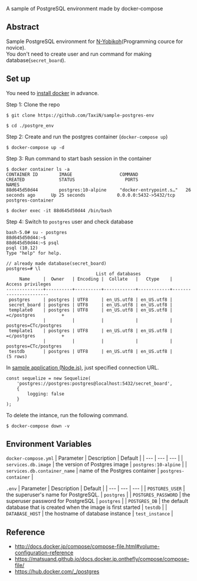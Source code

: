 A sample of PostgreSQL environment made by docker-compose

## Abstract
Sample PostgreSQL environment for [N-Yobikoh](https://www.nnn.ed.nico/pages/programming/)(Programming cource for novice).<br>
You don't need to create user and run command for making database(`secret_board`).

## Set up
You need to [install docker](https://docs.docker.com/get-docker/) in advance.

Step 1: Clone the repo

```
$ git clone https://github.com/TaxiN/sample-postgres-env

$ cd ./postgre_env
```


Step 2: Create and run the postgres container (`docker-compose up`)
```
$ docker-compose up -d
```

Step 3: Run command to start bash session in the container 

```
$ docker container ls -a
CONTAINER ID        IMAGE                  COMMAND                  CREATED             STATUS                   PORTS                       NAMES
88d645d50d44        postgres:10-alpine     "docker-entrypoint.s…"   26 seconds ago      Up 25 seconds            0.0.0.0:5432->5432/tcp      postgres-container

$ docker exec -it 88d645d50d44 /bin/bash
```

Step 4: Switch to `postgres` user and check database 

```
bash-5.0# su - postgres
88d645d50d44:~$ 
88d645d50d44:~$ psql
psql (10.12)
Type "help" for help.

// already made database(secret_board)
postgres=# \l
                                  List of databases
     Name     |  Owner   | Encoding |  Collate   |   Ctype    |   Access privileges   
--------------+----------+----------+------------+------------+-----------------------
 postgres     | postgres | UTF8     | en_US.utf8 | en_US.utf8 | 
 secret_board | postgres | UTF8     | en_US.utf8 | en_US.utf8 | 
 template0    | postgres | UTF8     | en_US.utf8 | en_US.utf8 | =c/postgres          +
              |          |          |            |            | postgres=CTc/postgres
 template1    | postgres | UTF8     | en_US.utf8 | en_US.utf8 | =c/postgres          +
              |          |          |            |            | postgres=CTc/postgres
 testdb       | postgres | UTF8     | en_US.utf8 | en_US.utf8 | 
(5 rows)
```

In [sample application (Node.js)](https://github.com/progedu/secret-board-3022), just specified connection URL.

```
const sequelize = new Sequelize(
    'postgres://postgres:postgres@localhost:5432/secret_board', 
    {
        logging: false
    }
);
```

To delete the intance, run the following command.

```
$ docker-compose down -v
```

## Environment Variables 

`docker-compose.yml`
|  Parameter  | Description | Default |
| ---  | --- | --- |
| `services.db.image` | the version of Postgres image  | `postgres:10-alpine` | 
| `services.db.container_name` | name of the Postgres container | `postgres-container` | 

`.env`
|  Parameter  | Description | Default |
| ---  | --- | --- |
| `POSTGRES_USER` | the superuser's name for PostgreSQL.  | `postgres` | 
| `POSTGRES_PASSWORD` | the superuser password for PostgreSQL | `postgres` | 
| `POSTGRES_DB` | the default database that is created when the image is first started | `testdb` | 
| `DATABASE_HOST` | the hostname of database instance | `test_instance` | 

## Reference
- http://docs.docker.jp/compose/compose-file.html#volume-configuration-reference
- https://matsuand.github.io/docs.docker.jp.onthefly/compose/compose-file/
- https://hub.docker.com/_/postgres

